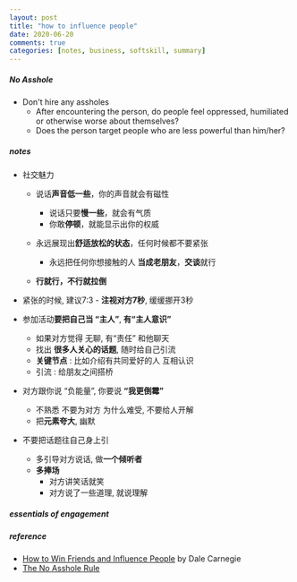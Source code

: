 ```yaml
---
layout: post
title: "how to influence people"
date: 2020-06-20  
comments: true
categories: [notes, business, softskill, summary]
---
```




##### No Asshole  
* Don't hire any assholes   
    - After encountering the person, do people feel oppressed, humiliated or otherwise worse about themselves?  
    - Does the person target people who are less powerful than him/her?  

##### notes  
* 社交魅力  
    - 说话**声音低一些**，你的声音就会有磁性  
        + 说话只要**慢一些**，就会有气质  
        + 你敢**停顿**，就能显示出你的权威  

    - 永远展现出**舒适放松的状态**，任何时候都不要紧张 
        + 永远把任何你想接触的人 **当成老朋友**，**交谈**就行  

    - **行就行，不行就拉倒**    

* 紧张的时候, 建议7:3 - **注视对方7秒**, 缓缓挪开3秒  

* 参加活动**要把自己当 “主人”**, **有“主人意识”**   
    - 如果对方觉得 无聊,  有“责任” 和他聊天  
    - 找出 **很多人关心的话题**, 随时给自己引流  
    - **关键节点** :  比如介绍有共同爱好的人 互相认识  
    - 引流 :  给朋友之间搭桥  

* 对方跟你说 “负能量”,  你要说 **“我更倒霉”**    
    - 不熟悉 不要为对方 为什么难受, 不要给人开解   
    - 把**元素夸大**, 幽默   

* 不要把话题往自己身上引  
    - 多引导对方说话, 做**一个倾听者**   
    - **多捧场**  
        + 对方讲笑话就笑 
        + 对方说了一些道理, 就说理解  

##### essentials of engagement  


##### reference
* [How to Win Friends and Influence People](https://www.goodreads.com/book/show/4865.How_to_Win_Friends_and_Influence_People) by Dale Carnegie 
* [The No Asshole Rule](https://en.wikipedia.org/wiki/The_No_Asshole_Rule)
